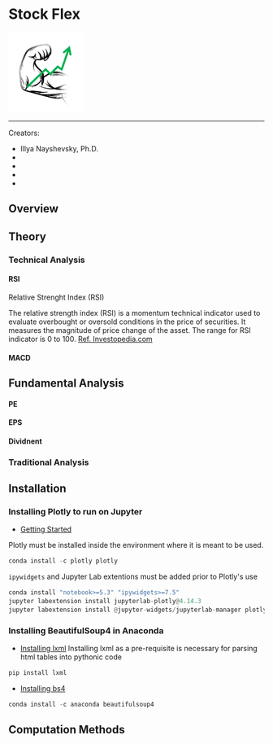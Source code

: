 # Stock Flex

<img src="images/logo.png" width="150" title="stock_flex">

---
Creators: 
- Illya Nayshevsky, Ph.D.
- 
- 
- 
- 


## Overview


## Theory
### Technical Analysis
#### RSI
Relative Strenght Index (RSI)

The relative strength index (RSI) is a momentum technical indicator used to evaluate overbought or oversold conditions in the price of securities. It measures the magnitude of price change of the asset. The range for RSI indicator is 0 to 100. [Ref. Investopedia.com](https://www.investopedia.com/terms/r/rsi.asp)


#### MACD



## Fundamental Analysis
#### PE

#### EPS

#### Dividnent



### Traditional Analysis
#### 


## Installation
### Installing Plotly to run on Jupyter
* [Getting Started](https://plotly.com/python/getting-started/)

Plotly must be installed inside the environment where it is meant to be used.

```python
conda install -c plotly plotly
```

<code>ipywidgets</code> and Jupyter Lab extentions must be added prior to Plotly's use

```python
conda install "notebook>=5.3" "ipywidgets>=7.5"
jupyter labextension install jupyterlab-plotly@4.14.3
jupyter labextension install @jupyter-widgets/jupyterlab-manager plotlywidget@4.14.3
```

### Installing BeautifulSoup4 in Anaconda
* [Installing lxml](https://lxml.de/installation.html)
Installing lxml as a pre-requisite is necessary for parsing html tables into pythonic code
```python
pip install lxml
```

* [Installing bs4](https://anaconda.org/anaconda/beautifulsoup4)
```python
conda install -c anaconda beautifulsoup4
```


## Computation Methods